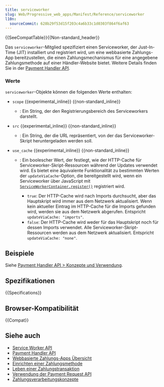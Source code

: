 ```yaml
---
title: serviceworker
slug: Web/Progressive_web_apps/Manifest/Reference/serviceworker
l10n:
  sourceCommit: 628b29f53d15f203c4a6b33c1d0303f864f6af63
---
```


{{SeeCompatTable}}{{Non-standard_header}}

Das `serviceworker`-Mitglied spezifiziert einen Serviceworker, der Just-In-Time (JIT) installiert und registriert wird, um eine webbasierte Zahlungs-App bereitzustellen, die einen Zahlungsmechanismus für eine angegebene Zahlungsmethode auf einer Händler-Website bietet. Weitere Details finden Sie in der [Payment Handler API](/de/docs/Web/API/Payment_Handler_API).

### Werte

`serviceworker`-Objekte können die folgenden Werte enthalten:

- `scope` {{experimental_inline}} {{non-standard_inline}}

  - : Ein String, der den Registrierungsbereich des Serviceworkers darstellt.

- `src` {{experimental_inline}} {{non-standard_inline}}

  - : Ein String, der die URL repräsentiert, von der das Serviceworker-Skript heruntergeladen werden soll.

- `use_cache` {{experimental_inline}} {{non-standard_inline}}

  - : Ein boolescher Wert, der festlegt, wie der HTTP-Cache für Serviceworker-Skript-Ressourcen während der Updates verwendet wird.
    Es bietet eine äquivalente Funktionalität zu bestimmten Werten der `updateViaCache`-Option, die bereitgestellt wird, wenn ein Serviceworker über JavaScript mit [`ServiceWorkerContainer.register()`](/de/docs/Web/API/ServiceWorkerContainer/register) registriert wird.

    - `true`: Der HTTP-Cache wird nach Imports durchsucht, aber das Hauptskript wird immer aus dem Netzwerk aktualisiert. Wenn kein aktueller Eintrag im HTTP-Cache für die Imports gefunden wird, werden sie aus dem Netzwerk abgerufen. Entspricht `updateViaCache: "imports"`.
    - `false`: Der HTTP-Cache wird weder für das Hauptskript noch für dessen Imports verwendet. Alle Serviceworker-Skript-Ressourcen werden aus dem Netzwerk aktualisiert. Entspricht `updateViaCache: "none"`.

## Beispiele

Siehe [Payment Handler API > Konzepte und Verwendung](/de/docs/Web/API/Payment_Handler_API#concepts_and_usage).

## Spezifikationen

{{Specifications}}

## Browser-Kompatibilität

{{Compat}}

## Siehe auch

- [Service Worker API](/de/docs/Web/API/Service_Worker_API)
- [Payment Handler API](/de/docs/Web/API/Payment_Handler_API)
- [Webbasierte Zahlungs-Apps Übersicht](https://web.dev/articles/web-based-payment-apps-overview)
- [Einrichten einer Zahlungsmethode](https://web.dev/articles/setting-up-a-payment-method)
- [Leben einer Zahlungstransaktion](https://web.dev/articles/life-of-a-payment-transaction)
- [Verwendung der Payment Request API](/de/docs/Web/API/Payment_Request_API/Using_the_Payment_Request_API)
- [Zahlungsverarbeitungskonzepte](/de/docs/Web/API/Payment_Request_API/Concepts)
